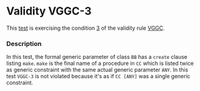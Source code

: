 # Validity VGGC-3

This [test](.) is exercising the condition [3](../Readme.md) of the validity rule [VGGC](../../vggc/Readme.md).

### Description

In this test, the formal generic parameter of class `BB` has a `create` clause listing `make`. `make` is the final name of a procedure in `CC` which is listed twice as generic constraint with the same actual generic parameter `ANY`. In this test `VGGC-3` is not violated because it's as if `CC [ANY]` was a single generic constraint.
